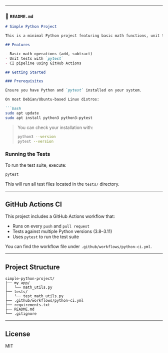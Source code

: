 
---

### 📖 `README.md`

```markdown
# Simple Python Project

This is a minimal Python project featuring basic math functions, unit tests, and GitHub Actions CI.

## Features

- Basic math operations (add, subtract)
- Unit tests with `pytest`
- CI pipeline using GitHub Actions

## Getting Started

### Prerequisites

Ensure you have Python and `pytest` installed on your system.

On most Debian/Ubuntu-based Linux distros:

```bash
sudo apt update
sudo apt install python3 python3-pytest
```

> You can check your installation with:
> ```bash
> python3 --version
> pytest --version
> ```

### Running the Tests

To run the test suite, execute:

```bash
pytest
```

This will run all test files located in the `tests/` directory.

---

## GitHub Actions CI

This project includes a GitHub Actions workflow that:

- Runs on every `push` and `pull request`
- Tests against multiple Python versions (3.8–3.11)
- Uses `pytest` to run the test suite

You can find the workflow file under `.github/workflows/python-ci.yml`.

---

## Project Structure

```
simple-python-project/
├── my_app/
│   └── math_utils.py
├── tests/
│   └── test_math_utils.py
├── .github/workflows/python-ci.yml
├── requirements.txt
├── README.md
└── .gitignore
```

---

## License

MIT


